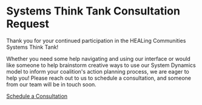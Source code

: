 # Systems Think Tank Consultation Request

Thank you for your continued participation in the HEALing Communities Systems Think Tank!

Whether you need some help navigating and using our interface or would like someone to help brainstorm creative ways to use our System Dynamics model to inform your coalition's action planning process, we are eager to help you!  Please reach out to us to schedule a consultation, and someone from our team will be in touch soon. 

[Schedule a Consultation](https://einsteinmed.co1.qualtrics.com/jfe/form/SV_3PGMAbS0ZzEkxZI)
